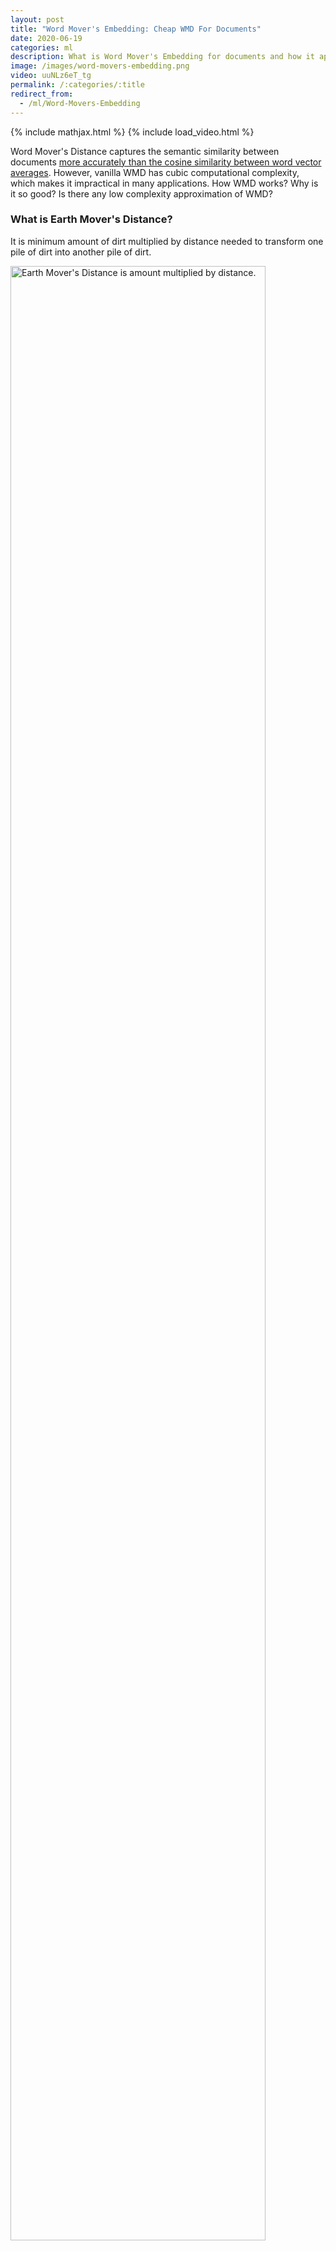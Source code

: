 ```yaml
---
layout: post
title: "Word Mover's Embedding: Cheap WMD For Documents"
date: 2020-06-19
categories: ml
description: What is Word Mover's Embedding for documents and how it approximates Word Mover's Distance between documents.
image: /images/word-movers-embedding.png
video: uuNLz6eT_tg
permalink: /:categories/:title
redirect_from:
  - /ml/Word-Movers-Embedding 
---
```


{% include mathjax.html %}
{% include load_video.html %}


Word Mover's Distance captures the semantic similarity between documents [more accurately than the cosine similarity between word vector averages](#word-movers-distance-vs-word-embedding-weighted-average-cosine-similarity). 
However, vanilla WMD has cubic computational complexity, which makes it impractical in many applications. How WMD works? Why is it so good? Is there any low complexity approximation of WMD?

### What is Earth Mover's Distance?

It is minimum amount of dirt multiplied by distance needed to transform one pile of dirt into another pile of dirt.

<img alt="Earth Mover's Distance is amount multiplied by distance." style="width: 90%; max-width: 500px" src="/images/earth-movers-distance.png">

Despite the earth in the name, better analogy is that of a transportation problem. 
Good example of transportation problem is cost optimization of transportation of gold ore from mines to refineries, where each refinery can accept only certain percentage of the ore.

Earth Movers Distance is also a distance metric between probability distributions.
So the problem above can be restated into following question. How to transform the this geographical distribution of gold ore to this geographical distribution for the least hauling cost?

Earth mover distance computational complexity is super-cubic as can be found in [Network Flows: Theory, Algorithms, and Applications](https://www.amazon.com/Network-Flows-Theory-Algorithms-Applications/dp/013617549X).
There are papers on approximating EMD with [quadratic complexity](http://proceedings.mlr.press/v37/kusnerb15.pdf) in general case and [linear complexity](http://proceedings.mlr.press/v97/atasu19a/atasu19a.pdf) in document search if pre-computation is allowed.


### What is Word Mover's Distance (WMD)?
Word Mover's Distance is like [Earth Movers Distance](#what-is-earth-movers-distance) but between text documents.
We use word vectors like for example Word2vec, [FastText](/ml/FastText-Vector-Norms-And-OOV-Words), or [StarSpace](/ml/starspace-embedding) embeddings.

- The probability distribution's
  - support is over word vectors of the document's words
  - value is normalized frequency of unique words in the document or TF-IDF
- The distance between word vectors can be [a cosine similarity (this paper argues for cosine similarity)](https://arxiv.org/pdf/2004.15003.pdf) or euclidean distance.

Word movers distance solves similar task to [word alignment](/ml/monolingual-word-alignment-for-sentence-similarity#word-alignment), but in word alignment the mapping is one-to-one.

### Word Mover's Distance vs Word Embedding Weighted Average Cosine Similarity

Cosine similarity is a way how to compare two vectors, which is especially useful in high dimensions, where euclidean distance does not give useful results.
Cosine similarity measures cosine of the angle between the two vectors, so maximum value is 1 and minimum is -1.
Cosine similarity is calculated as a dot-product of two normalized vectors.
In natural language processing, the cosine similarity can we used to compare embedding of two distinct words.

Word Embedding Weighted Average Embedding is a document vector calculated as frequency weighted average of word vectors (embeddings) in the document.
Using the resulting WEWA document vectors can be compared using cosine similarity.

<img alt="Average of two vectors." style="width: 90%; max-width: 300px" src="/images/vector-average.png">

We can compare Word Mover's Distance vs Cosine similarity of WEWA vectors 
- WMD uses more detailed information and captures move semantics than WEWA.
- WMD has much higher complexity of \\( O(L^3 \log(L)) \\) compared to WEWA's \\( O(L) \\), where \\( L \\) is document length.

### Word Mover's Distance vs BERT Similarity

It would be interesting to compare [BERT transformer model](/ml/transformers-self-attention-mechanism-simplified) sentence embedding computational complexity to WMD.
If I understand correctly, BERT is of linear complexity in the length of the document, although total running time may be still in many cases be longer for BERT.
[SentenceBert](https://arxiv.org/pdf/1908.10084.pdf) is simple model that is fine-tuned for sentence similarity task.
Its main embedding is created by averaging output sequence embeddings.

While direct comparison is not possible, results on [STS 15 for WMD](https://arxiv.org/pdf/2004.15003.pdf) of Pearson score 0.7161 indicate that SentenceBert with Spearman 0.8185 likely strongly outperforms.
Specially modified version of the [WME paper below called WRD](https://arxiv.org/pdf/2004.15003.pdf) achieves 0.7785, which seems quite close to SentenceBert.

### Word Mover's Embedding

In oversimplified terms, [Word Mover's Embedding](https://arxiv.org/abs/1811.01713) is a vector embedding of a document such that its dot product
with documents in a collection approximates Word Mover's Distance between the documents for less computational cost.

To address the main computational complexity, we need to cut cost of WMD calculation.
Could we make one of the documents in each side of WMD calculation smaller?
For small constant size \\( D \\) document \\( \omega \\), the complexity of WMD would be nearly linear \\( O(L \log(L)) \\) instead of \\( O(L^3 \log(L)) \\)!
So if we could compare all documents not against each other but rather against \\(R \\) much smaller documents, we could get complexity down to \\( O(NRL \log(L)) \\) from \\( O(N^2 L^3 \log(L)) \\)!

#### Random Encounters
Let's borrow the spirit of [Random Projections method for LSH](https://www.cs.princeton.edu/courses/archive/spr04/cos598B/bib/CharikarEstim.pdf) to save ourselves computation.
Let's define j-th dimension of an embedding as WMD distance to a "randomly generated document" \\( \omega_j \\). 

\\( \mathit{WME}(x)_j = \\) 
\\( \frac{1}{\sqrt{R}} \exp[ - \gamma \mathit{WMD}(x, \omega_j) ] \\)

And let's for a moment assume we know how to randomly generate documents. Why would above make sense?

As teased above, the dot product of the embeddings is dominated by a random document that lies on the shortest path between the documents.
Note that the random document can only be close to the shortest path between the documents if it is "rich enough".

\\( \mathit{WME}(x) \cdot \mathit{WME}(y) = \\)
\\( \frac{1}{R} \sum_j \exp[ - \gamma (\mathit{WMD}(x, \omega_j) + \mathit{WMD}(y, \omega_j)) ] \\)
\\( \approx \frac{1}{R} exp[ - \gamma (WMD(x, \omega_k) + WMD(y, \omega_k)) ] \\)
\\( \approx \frac{1}{R} \exp [- \gamma \mathit{WMD}(x, y) ] \\)

<img alt="Word Mover's Distance dominated by single common random document distance." style="width: 90%; max-width: 900px" src="/images/word-movers-distance-vs-embedding.png">


### Rich Random Documents

You are rightly skeptical about generating random documents. 
Don't we need to generate too many, which would defeat our attempt to speed up the calculation?
And how do we generate documents anyway?


#### Random Words
To generate documents we only need to generate enough random word vectors to represent words.
Perhaps for the purposes of the proof or to have an ability to generate "mixed-words", [the WME paper](https://arxiv.org/abs/1811.01713) generate random vectors instead of random words from a dictionary and then drawing words for them.

The paper [cites an observation](https://arxiv.org/pdf/1502.03520.pdf) that Word2vec and GloVe words vector direction distribution is approximately isotropic.
That means that normalized word vectors are uniformly distributed on a unit sphere.
We can generate these by uniformly sampling from a hyper-cube and then normalizing the results.

\\( v_j \approx \mathit{Uniform}[v_{min}, v_{max}] \\)

Read more about [distribution of norms of Word2vec and FastText words vectors in another post of mine](/ml/FastText-Vector-Norms-And-OOV-Words).


#### Exclusive Document Collection

But how many words per random document is enough?
If we generate too large documents, we will not obtain any speed up!
So far, I haven't mentioned any restrictions on the document collection we would like to embed. Here it comes.

The paper observed that the number of random words on the order of _the number of topics_ in the collection of the documents is enough.
So if we have document collection with small enough topic count, we should obtain good accuracy, while reducing time complexity.


#### How Many Rando-Docs?

Thanks to fast convergence the paper found that the count on the order of thousands is enough, which was also on the order of number of documents they had in their testing datasets.
I am not sure, how many would be needed in the document count in the collection would be bigger than that.


#### Algo
Full algorithm is following:

- Generate \\( R \\) random docs:
    - Generate random document size \\( D \\).
    - Generate \\( D \\) random words. 
    - For all input documents calculate Word Mover's Embedding projection to just generated document as store it to matrix \\( Z \\).
- Return matrix \\( Z \\) containing the embeddings.


#### Kernel Of Approximate Truth

The approximation is motivated by analytical proof of convergence of _Word Mover's Kernel_ defined below to the WMD.
The proof utilizes theory of Random Features to show convergence of the inner product between WMEs to a positive-definite kernel that can interpreted as a soft version of WMD.

\\( k(x, y) = \\)
\\( \int p(\omega) \phi_{\omega}(x) \phi_{\omega}(y) \mathbf{d}\omega \\),

where \\( \phi_{\omega}(x) := \exp [- \gamma \mathit{WMD}(x, \omega) ] \\)

Random features are a popular method.
For example Transformer language model's [attention matrix was approximated random features kernels (FAVOR+) in the paper introducing Performers](https://vaclavkosar.com/ml/Performers-FAVOR+-Faster-Transformer-Attention).
Read the linked post to get more context on this method.


#### WME vs KNN-WMD

The method complexity is \\( O(NRL \log(L)) \\) when the random documents size (topic count) is constant. That stands in contrast to KNN-WMD variant \\( O(N^2L^3log(L)) \\).
Additionally, [WME slightly outperformed KNN-WMD in classification accuracy](https://arxiv.org/abs/1811.01713).


### 1-Minute Quiz

Without active recall, you won't remember anything from the above. Take at least one round of the quiz below. You can also subscribe to get revision reminders or generate your own quizzes there.<br>
<a class="btn btn-warning" style="text-decoration: none;" href="https://quizrecall.com/study/public-test?store_id=83f9d7dd-0cbf-461d-a835-cbfc2024940a">1-Minute Word Mover's Distance Quiz</a>

